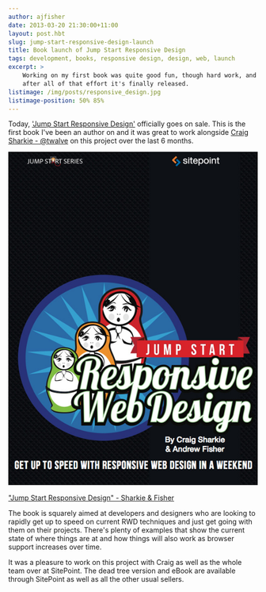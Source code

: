 ```yaml
---
author: ajfisher
date: 2013-03-20 21:30:00+11:00
layout: post.hbt
slug: jump-start-responsive-design-launch
title: Book launch of Jump Start Responsive Design
tags: development, books, responsive design, design, web, launch
excerpt: >
    Working on my first book was quite good fun, though hard work, and today
    after all of that effort it's finally released.
listimage: /img/posts/responsive_design.jpg
listimage-position: 50% 85%
---
```


Today, ['Jump Start Responsive Design'](http://www.sitepoint.com/store/jump-start-responsive-web-design/)
officially goes on sale. This is the first book I've been an author on and
it was great to work alongside [Craig Sharkie - @twalve](http://github.com/twalve)
on this project over the last 6 months.

![Cover shot of Jump Start responsive Design book](../..//img/posts/responsive_design.jpg)

<p class="caption"><a href="http://www.sitepoint.com/store/jump-start-responsive-web-design/">"Jump
Start Responsive Design" - Sharkie & Fisher</a></p>

The book is squarely aimed at developers and designers who are looking to rapidly
get up to speed on current RWD techniques and just get going with them on their
projects. There's plenty of examples that show the current state of where things
are at and how things will also work as browser support increases over time.

It was a pleasure to work on this project with Craig as well as the whole team
over at SitePoint. The dead tree version and eBook are available through SitePoint
as well as all the other usual sellers.

